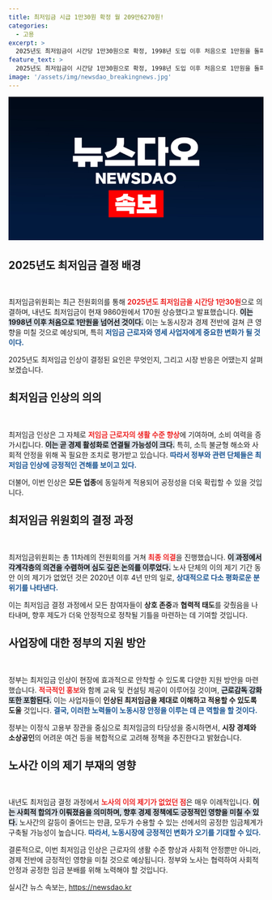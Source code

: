 ```yaml
---
title: 최저임금 시급 1만30원 확정 월 209만6270원!
categories:
  - 고용
excerpt: >
  2025년도 최저임금이 시간당 1만30원으로 확정, 1998년 도입 이후 처음으로 1만원을 돌파! 이의 제기가 없었던 것은 4년 만, 정부는 적극적인 홍보와 지원에 나선다.
feature_text: >
  2025년도 최저임금이 시간당 1만30원으로 확정, 1998년 도입 이후 처음으로 1만원을 돌파! 이의 제기가 없었던 것은 4년 만, 정부는 적극적인 홍보와 지원에 나선다.
image: '/assets/img/newsdao_breakingnews.jpg'
---
```


<p><img src="/assets/img/newsdao_breakingnews.jpg" alt="cryptoinkorea 속보" /></p>

<h2 data-ke-size="size26">2025년도 최저임금 결정 배경</h2>

<p data-ke-size="size16">&nbsp;</p>

<p>최저임금위원회는 최근 전원회의를 통해 <b><span style="color: #ee2323;">2025년도 최저임금을 시간당 1만30원</span></b>으로 의결하며, 내년도 최저임금이 현재 9860원에서 170원 상승했다고 발표했습니다. <b><span style="background-color: #21538527;">이는 1998년 이후 처음으로 1만원을 넘어선 것이다.</span></b> 이는 노동시장과 경제 전반에 걸쳐 큰 영향을 미칠 것으로 예상되며, 특히 <b><span style="color: #1a5490;">저임금 근로자와 영세 사업자에게 중요한 변화가 될 것이다.</span></b> </p>

<p>2025년도 최저임금 인상이 결정된 요인은 무엇인지, 그리고 시장 반응은 어땠는지 살펴보겠습니다.</p>

<h2 data-ke-size="size26">최저임금 인상의 의의</h2>

<p data-ke-size="size16">&nbsp;</p>

<p>최저임금 인상은 그 자체로 <b><span style="color: #ee2323;">저임금 근로자의 생활 수준 향상</span></b>에 기여하며, 소비 여력을 증가시킵니다. <b><span style="background-color: #21538527;">이는 곧 경제 활성화로 연결될 가능성이 크다.</span></b> 특히, 소득 불균형 해소와 사회적 안정을 위해 꼭 필요한 조치로 평가받고 있습니다. <b><span style="color: #1a5490;">따라서 정부와 관련 단체들은 최저임금 인상에 긍정적인 견해를 보이고 있다.</span></b></p>

<p>더불어, 이번 인상은 <b>모든 업종</b>에 동일하게 적용되어 공정성을 더욱 확립할 수 있을 것입니다. </p>

<h2 data-ke-size="size26">최저임금 위원회의 결정 과정</h2>

<p data-ke-size="size16">&nbsp;</p>

<p>최저임금위원회는 총 11차례의 전원회의를 거쳐 <b><span style="color: #ee2323;">최종 의결</span></b>을 진행했습니다. <b><span style="background-color: #21538527;">이 과정에서 각계각층의 의견을 수렴하며 심도 깊은 논의를 이루었다.</span></b> 노사 단체의 이의 제기 기간 동안 이의 제기가 없었던 것은 2020년 이후 4년 만의 일로, <b><span style="color: #1a5490;">상대적으로 다소 평화로운 분위기를 나타낸다.</span></b> </p>

<p>이는 최저임금 결정 과정에서 모든 참여자들이 <b>상호 존중</b>과 <b>협력적 태도</b>를 갖췄음을 나타내며, 향후 제도가 더욱 안정적으로 정착될 기틀을 마련하는 데 기여할 것입니다.</p>

<h2 data-ke-size="size26">사업장에 대한 정부의 지원 방안</h2>

<p data-ke-size="size16">&nbsp;</p>

<p>정부는 최저임금 인상이 현장에 효과적으로 안착할 수 있도록 다양한 지원 방안을 마련했습니다. <b><span style="color: #ee2323;">적극적인 홍보</span></b>와 함께 교육 및 컨설팅 제공이 이루어질 것이며, <b><span style="background-color: #21538527;">근로감독 강화 또한 포함된다.</span></b> 이는 사업자들이 <b>인상된 최저임금을 제대로 이해하고 적용할 수 있도록 도울</b> 것입니다. <b><span style="color: #1a5490;">결국, 이러한 노력들이 노동시장 안정을 이루는 데 큰 역할을 할 것이다.</span></b> </p>

<p>정부는 이정식 고용부 장관을 중심으로 최저임금의 타당성을 중시하면서, <b>시장 경제와 소상공인</b>의 어려운 여건 등을 복합적으로 고려해 정책을 추진한다고 밝혔습니다.</p>

<h2 data-ke-size="size26">노사간 이의 제기 부재의 영향</h2>

<p data-ke-size="size16">&nbsp;</p>

<p>내년도 최저임금 결정 과정에서 <b><span style="color: #ee2323;">노사의 이의 제기가 없었던 점</span></b>은 매우 이례적입니다. <b><span style="background-color: #21538527;">이는 사회적 합의가 이뤄졌음을 의미하며, 향후 경제 정책에도 긍정적인 영향을 미칠 수 있다.</span></b> 노사간의 갈등이 줄어드는 만큼, 모두가 수용할 수 있는 선에서의 공정한 임금체계가 구축될 가능성이 높습니다. <b><span style="color: #1a5490;">따라서, 노동시장에 긍정적인 변화가 오기를 기대할 수 있다.</span></b> </p>

<p>결론적으로, 이번 최저임금 인상은 근로자의 생활 수준 향상과 사회적 안정뿐만 아니라, 경제 전반에 긍정적인 영향을 미칠 것으로 예상됩니다. 정부와 노사는 협력하여 사회적 안정과 공정한 임금 분배를 위해 노력해야 할 것입니다.</p>
실시간 뉴스 속보는, <a href="https://newsdao.kr" rel="dofollow">https://newsdao.kr</a>


